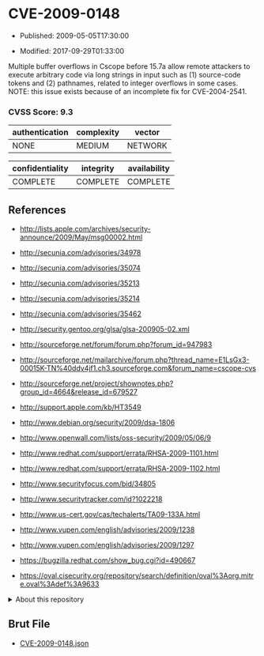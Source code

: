 # CVE-2009-0148

- Published: 2009-05-05T17:30:00

- Modified: 2017-09-29T01:33:00

Multiple buffer overflows in Cscope before 15.7a allow remote attackers to execute arbitrary code via long strings in input such as (1) source-code tokens and (2) pathnames, related to integer overflows in some cases. NOTE: this issue exists because of an incomplete fix for CVE-2004-2541.

### CVSS Score: **9.3**

| authentication | complexity | vector |
| --- | --- | --- |
| NONE | MEDIUM | NETWORK |

| confidentiality | integrity | availability |
| --- | --- | --- |
| COMPLETE | COMPLETE | COMPLETE |

## References

* http://lists.apple.com/archives/security-announce/2009/May/msg00002.html

* http://secunia.com/advisories/34978

* http://secunia.com/advisories/35074

* http://secunia.com/advisories/35213

* http://secunia.com/advisories/35214

* http://secunia.com/advisories/35462

* http://security.gentoo.org/glsa/glsa-200905-02.xml

* http://sourceforge.net/forum/forum.php?forum_id=947983

* http://sourceforge.net/mailarchive/forum.php?thread_name=E1LsGx3-00015K-TN%40ddv4jf1.ch3.sourceforge.com&forum_name=cscope-cvs

* http://sourceforge.net/project/shownotes.php?group_id=4664&release_id=679527

* http://support.apple.com/kb/HT3549

* http://www.debian.org/security/2009/dsa-1806

* http://www.openwall.com/lists/oss-security/2009/05/06/9

* http://www.redhat.com/support/errata/RHSA-2009-1101.html

* http://www.redhat.com/support/errata/RHSA-2009-1102.html

* http://www.securityfocus.com/bid/34805

* http://www.securitytracker.com/id?1022218

* http://www.us-cert.gov/cas/techalerts/TA09-133A.html

* http://www.vupen.com/english/advisories/2009/1238

* http://www.vupen.com/english/advisories/2009/1297

* https://bugzilla.redhat.com/show_bug.cgi?id=490667

* https://oval.cisecurity.org/repository/search/definition/oval%3Aorg.mitre.oval%3Adef%3A9633

<details>
<summary>About this repository</summary> 

  This repository is part of the project [Live Hack CVE](https://github.com/Live-Hack-CVE). Main website can be found [www.live-hack.org](https://www.live-hack.org) 
  
  Made by [Sn0wAlice](https://github.com/Sn0wAlice) for the people that care about security and need to have a feed of the latest CVEs. Hope you enjoy it, don't forget to star the repo and follow me on [Twitter](https://twitter.com/Sn0wAlice) and [Github](https://github.com/Sn0wAlice). And that is my [personnal website](https://www.alice-snow.me/)

  - [Home Page](https://github.com/Live-Hack-CVE)
  - [Framework](https://github.com/Live-Hack-CVE/cve-framework)
  - [CVE database](https://github.com/Live-Hack-CVE/full_database)
  - [Changelog](https://github.com/Live-Hack-CVE/Changelog)
</details>

## Brut File

* [CVE-2009-0148.json](https://raw.githubusercontent.com/Live-Hack-CVE/full_database/main/cves/2009/CVE-2009-0148.json)

